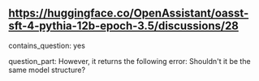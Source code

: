 ## https://huggingface.co/OpenAssistant/oasst-sft-4-pythia-12b-epoch-3.5/discussions/28

contains_question: yes

question_part: However, it returns the following error: Shouldn't it be the same model structure?